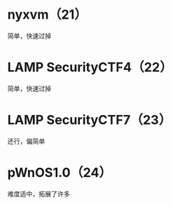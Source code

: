 # nyxvm（21）

简单，快速过掉

# LAMP SecurityCTF4（22）

简单，快速过掉

# LAMP SecurityCTF7（23）

还行，偏简单

# pWnOS1.0（24）

难度适中，拓展了许多